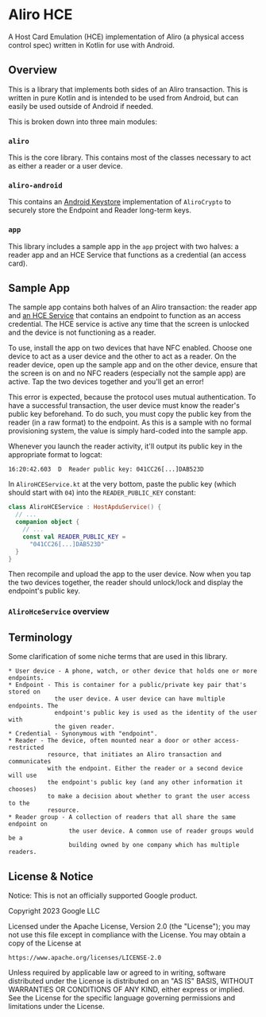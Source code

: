 Aliro HCE
========

A Host Card Emulation (HCE) implementation of Aliro (a physical access control spec) written in
Kotlin for use with Android.

Overview
--------

This is a library that implements both sides of an Aliro transaction. This is written in pure Kotlin
and is intended to be used from Android, but can easily be used outside of Android if needed.

This is broken down into three main modules:

### `aliro`

This is the core library. This contains most of the classes necessary to act as either a reader or
a user device.

### `aliro-android`

This contains an [Android Keystore][Keystore] implementation of `AliroCrypto` to securely store
the Endpoint and Reader long-term keys.

### `app`

This library includes a sample app in the `app` project with two halves: a reader app and an HCE
Service that functions as a credential (an access card).

Sample App
----------
The sample app contains both halves of an Aliro transaction: the reader app and [an HCE Service][HCE]
that contains an endpoint to function as an access credential. The HCE service is active any time
that the screen is unlocked and the device is not functioning as a reader.

To use, install the app on two devices that have NFC enabled. Choose one device to act as a
user device and the other to act as a reader. On the reader device, open up the sample app
and on the other device, ensure that the screen is on and no NFC readers (especially not the sample
app) are active. Tap the two devices together and you'll get an error!

This error is expected, because the protocol uses mutual authentication. To have a successful
transaction, the user device must know the reader's public key beforehand. To do such,
you must copy the public key from the reader (in a raw format) to the endpoint. As this is a sample
with no formal provisioning system, the value is simply hard-coded into the sample app.

Whenever you launch the reader activity, it'll output its public key in the appropriate format to
logcat:

```
16:20:42.603  D  Reader public key: 041CC26[...]DAB523D
```

In `AliroHCEService.kt` at the very bottom, paste the public key (which should start with `04`) into
the `READER_PUBLIC_KEY` constant:

```Kotlin
class AliroHCEService : HostApduService() {
  // ...
  companion object {
    // ...
    const val READER_PUBLIC_KEY =
      "041CC26[...]DAB523D"
  }
}
```

Then recompile and upload the app to the user device. Now when you tap the two devices together,
the reader should unlock/lock and display the endpoint's public key.

### `AliroHceService` overview

Terminology
-----------

Some clarification of some niche terms that are used in this library.

    * User device - A phone, watch, or other device that holds one or more endpoints.
    * Endpoint - This is container for a public/private key pair that's stored on
                 the user device. A user device can have multiple endpoints. The
                 endpoint's public key is used as the identity of the user with
                 the given reader.
    * Credential - Synonymous with "endpoint".
    * Reader - The device, often mounted near a door or other access-restricted
               resource, that initiates an Aliro transaction and communicates
               with the endpoint. Either the reader or a second device will use
               the endpoint's public key (and any other information it chooses)
               to make a decision about whether to grant the user access to the
               resource.
    * Reader group - A collection of readers that all share the same endpoint on
                     the user device. A common use of reader groups would be a
                     building owned by one company which has multiple readers.

License & Notice
----------------

Notice: This is not an officially supported Google product.

Copyright 2023 Google LLC

Licensed under the Apache License, Version 2.0 (the "License");
you may not use this file except in compliance with the License.
You may obtain a copy of the License at

    https://www.apache.org/licenses/LICENSE-2.0

Unless required by applicable law or agreed to in writing, software
distributed under the License is distributed on an "AS IS" BASIS,
WITHOUT WARRANTIES OR CONDITIONS OF ANY KIND, either express or implied.
See the License for the specific language governing permissions and
limitations under the License.


[Keystore]: https://developer.android.com/training/articles/keystore
[HCE]: https://developer.android.com/guide/topics/connectivity/nfc/hce
